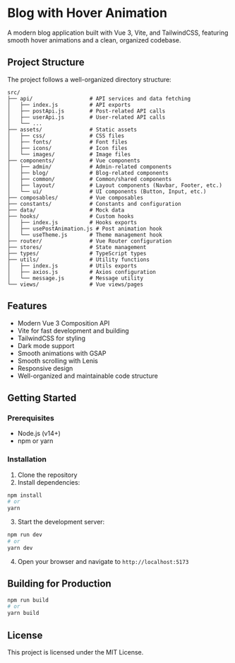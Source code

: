 # Blog with Hover Animation

A modern blog application built with Vue 3, Vite, and TailwindCSS, featuring smooth hover animations and a clean, organized codebase.

## Project Structure

The project follows a well-organized directory structure:

```
src/
├── api/                  # API services and data fetching
│   ├── index.js          # API exports
│   ├── postApi.js        # Post-related API calls
│   ├── userApi.js        # User-related API calls
│   └── ...
├── assets/               # Static assets
│   ├── css/              # CSS files
│   ├── fonts/            # Font files
│   ├── icons/            # Icon files
│   └── images/           # Image files
├── components/           # Vue components
│   ├── admin/            # Admin-related components
│   ├── blog/             # Blog-related components
│   ├── common/           # Common/shared components
│   ├── layout/           # Layout components (Navbar, Footer, etc.)
│   └── ui/               # UI components (Button, Input, etc.)
├── composables/          # Vue composables
├── constants/            # Constants and configuration
├── data/                 # Mock data
├── hooks/                # Custom hooks
│   ├── index.js          # Hooks exports
│   ├── usePostAnimation.js # Post animation hook
│   └── useTheme.js       # Theme management hook
├── router/               # Vue Router configuration
├── stores/               # State management
├── types/                # TypeScript types
├── utils/                # Utility functions
│   ├── index.js          # Utils exports
│   ├── axios.js          # Axios configuration
│   └── message.js        # Message utility
└── views/                # Vue views/pages
```

## Features

- Modern Vue 3 Composition API
- Vite for fast development and building
- TailwindCSS for styling
- Dark mode support
- Smooth animations with GSAP
- Smooth scrolling with Lenis
- Responsive design
- Well-organized and maintainable code structure

## Getting Started

### Prerequisites

- Node.js (v14+)
- npm or yarn

### Installation

1. Clone the repository
2. Install dependencies:

```bash
npm install
# or
yarn
```

3. Start the development server:

```bash
npm run dev
# or
yarn dev
```

4. Open your browser and navigate to `http://localhost:5173`

## Building for Production

```bash
npm run build
# or
yarn build
```

## License

This project is licensed under the MIT License.
